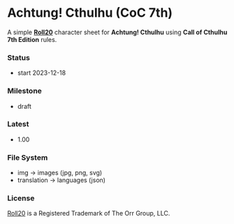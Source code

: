 # Achtung! Cthulhu (CoC 7th)

  A simple [**Roll20**](https://roll20.net/) character sheet for **Achtung! Cthulhu** using **Call of Cthulhu 7th Edition** rules.

  ### Status

  * start 2023-12-18

  ### Milestone

  * draft

  ### Latest

  * 1.00

  ### File System

  * img -> images (jpg, png, svg)
  * translation -> languages (json)

  ### License

  [Roll20](https://roll20.net/) is a Registered Trademark of The Orr Group, LLC.

